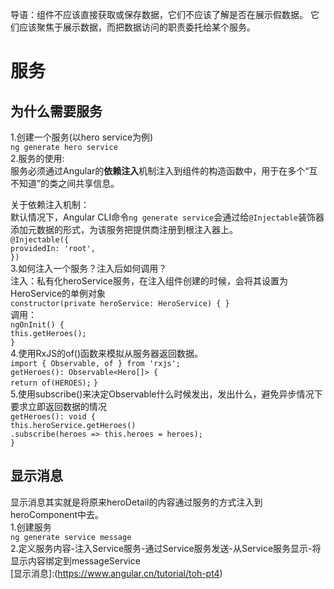 导语：组件不应该直接获取或保存数据，它们不应该了解是否在展示假数据。 它们应该聚焦于展示数据，而把数据访问的职责委托给某个服务。  
# 服务
## 为什么需要服务
1.创建一个服务(以hero service为例)    
`ng generate hero service`    
2.服务的使用:  
服务必须通过Angular的**依赖注入**机制注入到组件的构造函数中，用于在多个“互不知道”的类之间共享信息。  

关于依赖注入机制：  
默认情况下，Angular CLI命令`ng generate service`会通过给`@Injectable`装饰器添加元数据的形式，为该服务把提供商注册到根注入器上。  
`@Injectable({`  
  `providedIn: 'root',`  
`})`  
3.如何注入一个服务？注入后如何调用？    
注入：私有化heroService服务，在注入组件创建的时候，会将其设置为HeroService的单例对象  
`constructor(private heroService: HeroService) { }`  
调用：  
`ngOnInit() {`  
  `this.getHeroes();`  
`}`  
4.使用RxJS的of()函数来模拟从服务器返回数据。  
`import { Observable, of } from 'rxjs';`  
`getHeroes(): Observable<Hero[]> {`  
  `return of(HEROES);`
`}`  
5.使用subscribe()来决定Observable什么时候发出，发出什么，避免异步情况下要求立即返回数据的情况  
`getHeroes(): void {`    
  `this.heroService.getHeroes()`    
      `.subscribe(heroes => this.heroes = heroes);`    
`}`  

## 显示消息
显示消息其实就是将原来heroDetail的内容通过服务的方式注入到heroComponent中去。    
1.创建服务    
`ng generate service message`    
2.定义服务内容-注入Service服务-通过Service服务发送-从Service服务显示-将显示内容绑定到messageService  
[显示消息]:(https://www.angular.cn/tutorial/toh-pt4)

